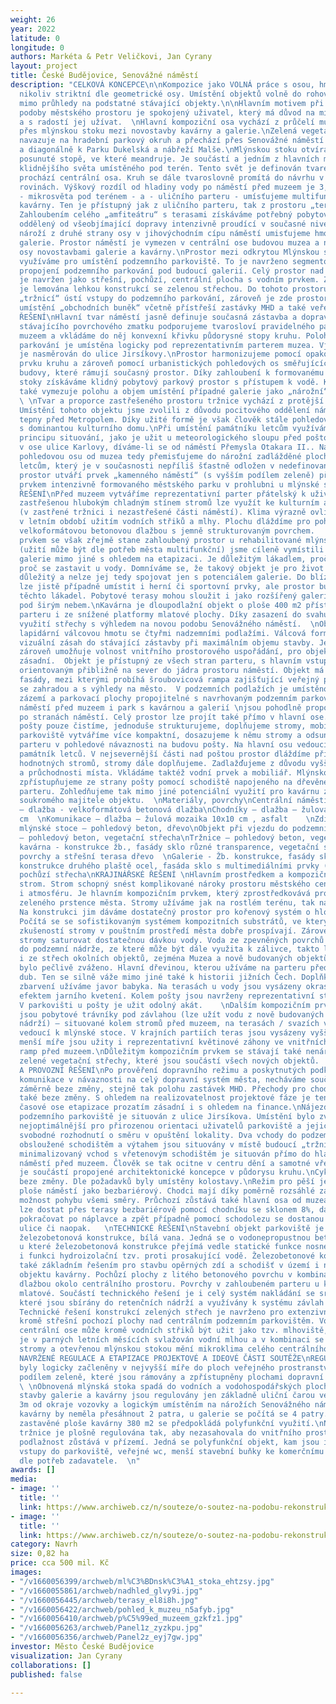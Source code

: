 ```yaml
---
weight: 26
year: 2022
latitude: 0
longitude: 0
authors: Markéta & Petr Veličkovi, Jan Cyrany
layout: project
title: České Budějovice, Senovážné náměstí
description: "CELKOVÁ KONCEPCE\n\nKompozice jako VOLNÁ práce s osou, hmotou, prostorem,
  nikoliv striktní dle geometrické osy. Umístění objektů volně do rohových těžišť,
  mimo průhledy na podstatné stávající objekty.\n\nHlavním motivem při hledání nové
  podoby městského prostoru je spokojený uživatel, který má důvod na místě pobývat
  a s radostí jej užívat.  \nHlavní kompoziční osa vychází z průčelí muzea a pokračuje
  přes mlýnskou stoku mezi novostavby kavárny a galerie.\nZelená vegetační linka stromů
  navazuje na hradební parkový okruh a přechází přes Senovážné náměstí směrem ke Slávii
  a diagonálně k Parku Dukelská a nábřeží Malše.\nMlýnskou stoku otvíráme v mírně
  posunuté stopě, ve které meandruje. Je součástí a jedním z hlavních motivů samostatného
  klidnějšího světa umístěného pod terén. Tento svět je definován tvarem kruhu, kterým
  prochází centrální osa. Kruh se dále tvaroslovně promítá do návrhu v několika dalších
  rovinách. Výškový rozdíl od hladiny vody po náměstí před muzeem je 3,2 m.\nNa pomezí
  - mikrosvěta pod terénem - a - uličního parteru - umísťujeme multifunkční objekt
  kavárny. Ten je přístupný jak z uličního parteru, tak z prostoru „terasy u vody“.
  Zahloubením celého „amfiteátru“ s terasami získáváme potřebný pobytový prostor výškově
  oddělený od všeobjímající dopravy intenzivně proudící v současné niveletě ulice.\nNa
  nároží z druhé strany osy v jihovýchodním cípu náměstí umisťujeme hmotu Alšovy Jihočeské
  galerie. Prostor náměstí je vymezen v centrální ose budovou muzea a na druhé straně
  osy novostavbami galerie a kavárny.\nProstor mezi odkrytou Mlýnskou stokou a Muzeem
  využíváme pro umístění podzemního parkoviště. To je navrženo segmentově s možností
  propojení podzemního parkování pod budoucí galerií. Celý prostor nad parkováním
  je navržen jako střešní, pochůzí, centrální plocha s vodním prvkem. Z jižní strany
  je lemována lehkou konstrukcí se zelenou střechou. Do tohoto prostoru, který nazýváme
  „tržnicí“ ústí vstupy do podzemního parkování, zároveň je zde prostor pro trhy,
  umístění „obchodních buněk“ včetně přístřeší zastávky MHD a také veřejného WC.\nURBANISTICKÉ
  ŘEŠENÍ\nHlavní tvar náměstí jasně definuje současná zástavba a doprava. Vyčištěním
  stávajícího povrchového zmatku podporujeme tvarosloví pravidelného parteru před
  muzeem a vkládáme do něj konvexní křivku půdorysné stopy kruhu. Poloha podzemního
  parkování je umístěna logicky pod reprezentativním parterem muzea. Vjezd a výjezd
  je nasměrován do ulice Jirsíkovy.\nProstor harmonizujeme pomocí opakovaného tvarosloví
  prvku kruhu a zároveň pomocí urbanistických pohledových os směřujících na cenné
  budovy, které rámují současný prostor. Díky zahloubení k formovanému toku mlýnské
  stoky získáváme klidný pobytový parkový prostor s přístupem k vodě. Kruh a válec
  také vymezuje polohu a objem umístění případné galerie jako „nárožní“ hmoty náměstí.
  \ \nTvar a proporce zastřešeného prostoru tržnice vychází z protější budovy Metropolu.
  Umístění tohoto objektu jsme zvolili z důvodu pocitového oddělení náměstí od dopravní
  tepny před Metropolem. Díky užité formě je však člověk stále pohledově v kontaktu
  s dominantou kulturního domu.\nPři umístění památníku letcům využíváme obdobného
  principu situování, jako je užit u meteorologického sloupu před poštou. Ten stojí
  v ose ulice Karlovy, díváme-li se od náměstí Přemysla Otakara II.. Na centrální
  pohledovou osu od muzea tedy přemisťujeme do nárožní zadlážděné plochy památník
  letcům, který je v současnosti nepříliš šťastně odložen v nedefinované ploše zeleně.\nHlavní
  prostor utváří prvek „kamenného náměstí“ (s vyšším podílem zeleně) před muzeem s
  prvkem intenzivně formovaného městského parku v prohlubni u mlýnské stoky.\nARCHITEKTONICKÉ
  ŘEŠENÍ\nPřed muzeem vytváříme reprezentativní parter přátelský k uživatelům. Plochu
  zastřešenou hlubokým chladným stínem stromů lze využít ke kulturním akcím, trhům
  (v zastřené tržnici i nezastřešené části náměstí). Klima výrazně ovlivňujeme zejména
  v letním období užitím vodních střiků a mlhy. Plochu dláždíme pro pohodlné přecházení
  velkoformátovou betonovou dlažbou s jemně strukturovaným povrchem.   \nHlavním užitným
  prvkem se však zřejmě stane zahloubený prostor u rehabilitované mlýnské stoky. Kavárnu
  (užití může být dle potřeb města multifunkční) jsme cíleně vymístili z prostoru
  galerie mimo jiné s ohledem na etapizaci. Je důležitým lákadlem, proč v místě setrvat,
  proč se zastavit u vody. Domníváme se, že takový objekt je pro život náměstí velmi
  důležitý a nelze jej tedy spojovat jen s potenciálem galerie. Do blízkosti kavárny
  lze jistě případně umístit i herní či sportovní prvky, ale prostor bude žít i bez
  těchto lákadel. Pobytové terasy mohou sloužit i jako rozšířený galerijní prostor
  pod širým nebem.\nKavárna je dloupodlažní objekt o ploše 400 m2 přístupný z uličního
  parteru i ze snížené platformy mlatové plochy. Díky zasazení do svahu se nabízí
  využití střechy s výhledem na novou podobu Senovážného náměstí.  \nObjekt galerie\nNavrhujeme
  lapidární válcovou hmotu se čtyřmi nadzemními podlažími. Válcová forma minimalizuje
  vizuální zásah do stávající zástavby při maximálním objemu stavby. Jednoduchá forma
  zároveň umožňuje volnost vnitřního prostorového uspořádání, pro objekt galerie tolik
  zásadní.  Objekt je přístupný ze všech stran parteru, s hlavním vstupem do galerie
  orientovaným přibližně na sever do jádra prostoru náměstí. Objekt má dvě vrstvy
  fasády, mezi kterými probíhá šroubovicová rampa zajišťující veřejný přístup na střechu
  se zahradou a s výhledy na město.  V podzemních podlažích je umístěno technické
  zázemí a parkovací plochy propojitelné s navrhovaným podzemním parkováním pod náměstím.\nKamenné
  náměstí před muzeem i park s kavárnou a galerií \njsou pohodlně propojeny chodníky
  po stranách náměstí. Celý prostor lze projít také přímo v hlavní ose. Lokalitu kolem
  pošty pouze čistíme, jednoduše strukturujeme, doplňujeme stromy, mobiliářem. Nadzemní
  parkoviště vytváříme více kompaktní, dosazujeme k němu stromy a odsunujeme ho z
  parteru v pohledové návaznosti na budovu pošty. Na hlavní osu vedoucí od muzea přemisťujeme
  památník letců. V nejsevernější části nad poštou prostor dláždíme při zachování
  hodnotných stromů, stromy dále doplňujeme. Zadlažďujeme z důvodu vyšší obyvatelnosti
  a průchodnosti místa. Vkládáme taktéž vodní prvek a mobiliář. Mlýnskou stoku u konzervatoře
  zpřístupňujeme ze strany pošty pomocí schodiště napojeného na dřevěné terasy v úrovni
  parteru. Zohledňujeme tak mimo jiné potenciální využití pro kavárnu zmíněné ze strany
  soukromého majitele objektu.  \nMateriály, povrchy\nCentrální náměstí před muzeem
  – dlažba - velkoformátová betonová dlažba\nChodníky – dlažba – žulová mozaika 6x6
  cm  \nKomunikace – dlažba – žulová mozaika 10x10 cm , asfalt    \nZdi, terasy k
  mlýnské stoce – pohledový beton, dřevo\nObjekt při vjezdu do podzemního parkoviště
  – pohledový beton, vegetační střecha\nTržnice – pohledový beton, vegetační střecha\nMultifunkční
  kavárna - konstrukce žb., fasády sklo různé transparence, vegetační střecha, vnitřní
  povrchy a střešní terasa dřevo  \nGalerie - Žb. konstrukce, fasády sklo různé transparence,
  konstrukce druhého plaště ocel, fasáda sklo s multimediálními prvky ( LED) . Vegetační
  pochůzí střecha\nKRAJINÁŘSKÉ ŘEŠENÍ \nHlavním prostředkem a kompozičním prvkem je
  strom. Strom schopný snést komplikované nároky prostoru městského centra. Mění klima
  i atmosféru. Je hlavním kompozičním prvkem, který zprostředkovává propojení stávajícího
  zeleného prstence města. Stromy užíváme jak na rostlém terénu, tak na střešní konstrukci.
  Na konstrukci jim dáváme dostatečný prostor pro kořenový systém o hloubce 2,5m.
  Počítá se se sofistikovaným systémem kompozitních substrátů, ve kterých dle nejnovějších
  zkušeností stromy v pouštním prostředí města dobře prospívají. Zároveň bude nutné
  stromy saturovat dostatečnou dávkou vody. Voda ze zpevněných povrchů je svedena
  do podzemní nádrže, ze které může být dále využita k zálivce, takto lze svést vodu
  i ze střech okolních objektů, zejména Muzea a nově budovaných objektů. Druhové složení
  bylo pečlivě zváženo. Hlavní dřevinou, kterou užíváme na parteru před muzeem je
  dub. Ten se silně váže mimo jiné také k historii jižních Čech. Doplňkově kvůli podzimnímu
  zbarvení užíváme javor babyka. Na terasách u vody jsou vysázeny okrasné třešně s
  efektem jarního kvetení. Kolem pošty jsou navrženy reprezentativní stříhané platany.
  V parkovišti u pošty je užit odolný akát.    \nDalším kompozičním prvkem zeleně
  jsou pobytové trávníky pod závlahou (lze užít vodu z nově budovaných retenčních
  nádrží) – situované kolem stromů před muzeem, na terasách / svazích v prohlubni
  vedoucí k mlýnské stoce. V krajních partiích teras jsou vysázeny vyšší okrasné traviny.\nV
  menší míře jsou užity i reprezentativní květinové záhony ve vnitřních prostorech
  ramp před muzeem.\nDůležitým kompozičním prvkem se stávají také nenáročné extenzivní
  zelené vegetační střechy, které jsou součástí všech nových objektů.     \nDOPRAVNÍ
  A PROVOZNÍ ŘEŠENÍ\nPo prověření dopravního režimu a poskytnutých podkladů pro přilehlé
  komunikace v návaznosti na celý dopravní systém města, necháváme současné dimenze
  záměrně beze změny, stejně tak polohu zastávek MHD. Přechody pro chodce zůstávají
  také beze změny. S ohledem na realizovatelnost projektové fáze je tento limit v
  časové ose etapizace prozatím zásadní i s ohledem na finance.\nNájezd i výjezd do
  podzemního parkoviště je situován z ulice Jirsíkova. Umístění bylo zvoleno jako
  nejoptimálnější pro přirozenou orientaci uživatelů parkoviště a jejich následné
  svobodné rozhodnutí o směru v opuštění lokality. Dva vchody do podzemního parkoviště
  obsloužené schodištěm a výtahem jsou situovány v místě budoucí „tržnice“. Rozměrově
  minimalizovaný vchod s vřetenovým schodištěm je situován přímo do hlavního prostoru
  náměstí před muzeem. Člověk se tak ocitne v centru dění a samotné vřetenové schodiště
  je součástí propojené architektonické koncepce v půdorysu kruhu.\nCyklodoprava zůstává
  beze změny. Dle požadavků byly umístěny kolostavy.\nRežim pro pěší je řešen v celé
  ploše náměstí jako bezbariérový. Chodci mají díky poměrně rozsáhlé zádlažbě svobodnou
  možnost pohybu všemi směry. Průchozí zůstává také hlavní osa od muzea. K vodě se
  lze dostat přes terasy bezbariérově pomocí chodníku se sklonem 8%, dále může imobilní
  pokračovat po náplavce a zpět případně pomocí schodolezu se dostanou opět do úrovně
  ulice či naopak.   \nTECHNICKÉ ŘEŠENÍ\nStavební objekt parkoviště je řešen jako
  železobetonová konstrukce, bílá vana. Jedná se o vodonepropustnou betonovou konstrukci,
  u které železobetonová konstrukce přejímá vedle statické funkce nosné konstrukce
  i funkci hydroizolační tzv. proti prosakující vodě. Železobetonové konstrukce jsou
  také základním řešením pro stavbu opěrných zdí a schodišť v území i nově navrženého
  objektu kavárny. Pochůzí plochy z litého betonového povrchu v kombinaci s kamennou
  dlažbou okolo centrálního prostoru. Povrchy v zahloubeném parteru u kavárny jsou
  mlatové. Součástí technického řešení je i celý systém nakládání se srážkovými vodami,
  které jsou sbírány do retenčních nádrží a využívány k systému závlah navržené zeleně.
  Technické řešení konstrukcí zelených střech je navrženo pro extenzivní typ vegetace,
  kromě střešní pochozí plochy nad centrálním podzemním parkovištěm. Vodní prvek v
  centrální ose může kromě vodních střiků být užit jako tzv. mlhoviště, kdy prostor
  je v parných letních měsících svlažován vodní mlhou a v kombinaci se vzrostlými
  stromy a otevřenou mlýnskou stokou mění mikroklima celého centrálního prostoru.\nPOPIS
  NAVRŽENÉ REGULACE A ETAPIZACE PROJEKTOVÉ A IDEOVÉ ČÁSTI SOUTĚŽE\nREGULACE\nPlochy
  byly logicky začleněny v nejvyšší míře do ploch veřejného prostranství s vysokým
  podílem zeleně, které jsou rámovány a zpřístupněny plochami dopravní infrastruktury.
  \ \nObnovená mlýnská stoka spadá do vodních a vodohospodářských ploch.\n\nNavržené
  stavby galerie a kavárny jsou regulovány jen základně uliční čarou ve vzdálenosti
  3m od okraje vozovky a logickým umístěním na nárožích Senovážného náměstí. Podlažnost
  kavárny by neměla přesáhnout 2 patra, u galerie se počítá se 4 patry. Vzhledem k
  zastavěné ploše kavárny 380 m2 se předpokládá polyfunkční využití.\nNavržená stavba
  tržnice je plošně regulována tak, aby nezasahovala do vnitřního prostoru náměstí,
  podlažnost zůstává v přízemí. Jedná se polyfunkční objekt, kam jsou integrovány
  vstupy do parkoviště, veřejné wc, menší stavební buňky ke komerčnímu využití / službám
  dle potřeb zadavatele.  \n"
awards: []
media:
- image: ''
  title: ''
  link: https://www.archiweb.cz/n/souteze/o-soutez-na-podobu-rekonstrukce-ceskobudejovickeho-namesti-ma-zajem-30-atelieru
- image: ''
  title: ''
  link: https://www.archiweb.cz/n/souteze/o-soutez-na-podobu-rekonstrukce-ceskobudejovickeho-namesti-ma-zajem-30-atelieru
category: Navrh
size: 0,82 ha
price: cca 500 mil. Kč
images:
- "/v1660056399/archweb/ml%C3%BDnsk%C3%A1_stoka_ehtzsy.jpg"
- "/v1660055861/archweb/nadhled_glvy9i.jpg"
- "/v1660056445/archweb/terasy_el8i8h.jpg"
- "/v1660056422/archweb/pohled_k_muzeu_n5afyb.jpg"
- "/v1660056410/archweb/p%C5%99ed_muzeem_gzkfz1.jpg"
- "/v1660056263/archweb/Panel1z_zyzkpu.jpg"
- "/v1660056356/archweb/Panel2z_eyj7gw.jpg"
investor: Město České Budějovice
visualization: Jan Cyrany
collaborations: []
published: false

---
```

